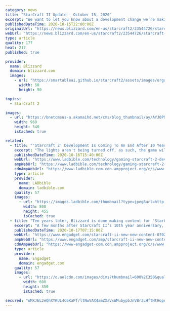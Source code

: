 ```yaml
---
category: news
title: "StarCraft II Update - October 15, 2020"
excerpt: "We want to let you know about a development change we’re making for StarCraft II."
publishedDateTime: 2020-10-15T22:00:00Z
originalUrl: "https://news.blizzard.com/en-us/starcraft2/23544726/starcraft-ii-update-october-15-2020"
webUrl: "https://news.blizzard.com/en-us/starcraft2/23544726/starcraft-ii-update-october-15-2020"
type: article
quality: 177
heat: 217
published: true

provider:
  name: Blizzard
  domain: blizzard.com
  images:
    - url: "https://smartableai.github.io/starcraft2/assets/images/organizations/blizzard.com-50x50.jpg"
      width: 50
      height: 50

topics:
  - StarCraft 2

images:
  - url: "https://bnetcmsus-a.akamaihd.net/cms/blog_thumbnail/ay/AYJ0P9WLD7IP1602720127239.jpg"
    width: 960
    height: 540
    isCached: true

related:
  - title: "'Starcraft 2' Development Is Coming To An End After 10 Years"
    excerpt: "The lights aren't being turned off, as such, the game will continue to be supported lightly by Blizzard, but the development team aren't going to be making any major improvements or changes in the future."
    publishedDateTime: 2020-10-16T15:40:00Z
    webUrl: "https://www.ladbible.com/technology/gaming-starcraft-2-development-is-coming-to-an-end-after-10-years-20201016"
    ampWebUrl: "https://www.ladbible.com/technology/gaming-starcraft-2-development-is-coming-to-an-end-after-10-years-20201016.amp.html"
    cdnAmpWebUrl: "https://www-ladbible-com.cdn.ampproject.org/c/s/www.ladbible.com/technology/gaming-starcraft-2-development-is-coming-to-an-end-after-10-years-20201016.amp.html"
    type: article
    provider:
      name: LADbible
      domain: ladbible.com
    quality: 57
    images:
      - url: "https://images.ladbible.com/thumbnail?type=jpeg&url=http://beta.ems.ladbiblegroup.com/s3/content/89e25e045f89520256cabae5f19493fc.png&quality=70&width=808"
        width: 808
        height: 455
        isCached: true
  - title: "Ten years later, Blizzard is done making content for 'StarCraft II'"
    excerpt: "A few months after StarCraft II’s 10th year anniversary, Blizzard has announced that it’s moving away from creating new content for the title and focusing on “what’s next.” Blizzard VP Robert Bridenbecker said the developer won’t be producing for-purchase in-game content and expansions for StarCraft II anymore."
    publishedDateTime: 2020-10-17T07:15:00Z
    webUrl: "https://www.engadget.com/starcraft-ii-new-new-content-070236232.html"
    ampWebUrl: "https://www.engadget.com/amp/starcraft-ii-new-new-content-070236232.html"
    cdnAmpWebUrl: "https://www-engadget-com.cdn.ampproject.org/c/s/www.engadget.com/amp/starcraft-ii-new-new-content-070236232.html"
    type: article
    provider:
      name: Engadget
      domain: engadget.com
    quality: 57
    images:
      - url: "https://o.aolcdn.com/images/dims?thumbnail=600%2C350&quality=95&image_uri=https%3A%2F%2Fs.yimg.com%2Fos%2Fcreatr-uploaded-images%2F2020-10%2F280d2e50-102c-11eb-b7ff-a497c1f63c35&client=amp-blogside-v2&signature=5d0c364195bc747efa103cc845803b7610fc2756"
        width: 600
        height: 350
        isCached: true

secured: "uMXJEL2eQhXYKUL4C6KaPf/ltNwVAX4amZXaVxWMubypbJnVBr3LHftHtHopAGft7HhRaG+oKSqrfhSQHUEVjAJBtKbMMaov0TkuB7tIgDBIhEScj2xzfUFdZdQTHrVzX+y1XRDybkL/EoeAp1YXkIIElkzID0CSu9OO1IDeaH3LJVCT79dpEXS4nlLlnNlC98fKlO8+gx/ucTG/IIRKgDwwfU75Xp4VqUKqt2XUsDVAstuHZDpeM7fM66eZ7B4YSO0CFdNvAJopQKYfumXtbMcMy7jAhfYV4FzFOpmeihySVv1n5ZHbsfotEpRfH7LDvA0Vhj1GS/hdWPQtUlrrENa77Ov3gb4u5BTVGa2DX10=;W2jitMv9YAjqCj/lwf01oQ=="
---
```


